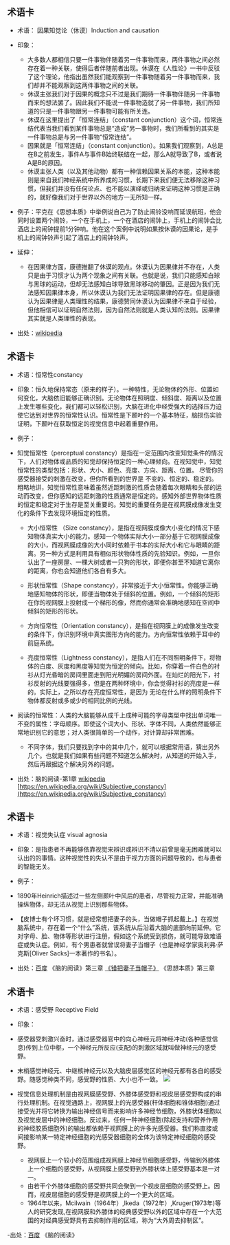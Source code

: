 
术语卡
- 


- 术语： 因果知觉论（休谟）Induction and causation




- 印象：
  - 大多数人都相信只要一件事物伴随着另一件事物而来，两件事物之间必然存在着一种关联，使得后者伴随前者出现。休谟在《人性论》一书中反驳了这个理论，他指出虽然我们能观察到一件事物随着另一件事物而来，我们却并不能观察到这两件事物之间的关联。
  - 休谟主张我们对于因果的概念只不过是我们期待一件事物伴随另一件事物而来的想法罢了。因此我们不能说一件事物造就了另一件事物，我们所知道的只是一件事物跟另一件事物可能有所关连。
  - 休谟在这里提出了「恒常连结」（constant conjunction）这个词，恒常连结代表当我们看到某件事物总是“造成”另一事物时，我们所看到的其实是一件事物总是与另一件事物“恒常连结”。
  - 因果就是「恒常连结」（constant conjunction）。如果我们观察到，A总是在B之前发生，事件A与事件B始终联结在一起，那么A就导致了B，或者说A是B的原因。
  - 休谟主张人类（以及其他动物）都有一种信赖因果关系的本能，这种本能则是来自我们神经系统中所养成的习惯，长期下来我们便无法移除这种习惯，但我们并没有任何论点、也不能以演绎或归纳来证明这种习惯是正确的，就好像我们对于世界以外的地方一无所知一样。

- 例子：平克在《思想本质》中举例说自己为了防止闹铃没响而延误航班，他会同时设置两个闹铃，一个在手机上，一个在酒店的闹钟上，手机上的闹钟会比酒店上的闹钟提前1分钟响。他在这个案例中说明如果按休谟的因果论，是手机上的闹钟铃声引起了酒店上的闹钟铃声。

- 延伸：

  -  在因果律方面，康德推翻了休谟的观点。休谟认为因果律并不存在，人类只是由于习惯才认为两个现象之间有关联。也就是说，我们只能感知白球与黑球的运动，但却无法感知白球导致黑球移动的肇因。正是因为我们无法感知因果律本身，所以休谟认为我们无法证明因果律的存在。但是康德认为因果律是人类理性的结果，康德赞同休谟认为因果律不来自于经验，但他相信可以证明自然法则，因为自然法则就是人类认知的法则。因果律其实就是人类理性的表现。


- 出处：[wikipedia](https://zh.wikipedia.org/wiki/%E5%A4%A7%E5%8D%AB%C2%B7%E4%BC%91%E8%B0%9F#%E5%9B%A0%E6%9E%9C%E5%95%8F%E9%A1%8C)



术语卡
-


- 术语：恒常性constancy

- 印象：恒久地保持常态（原来的样子）。一种特性，无论物体的外形、位置如何变化，大脑依旧能够正确识别。无论物体在照明度、倾斜度、距离以及位置上发生哪些变化，我们都可以轻松识别，大脑在进化中经受强大的选择压力迫使它达到对世界的恒常性认识。恒常性是下颞叶的一个基本特征，脑损伤实验证明，下颞叶在获取恒定的视觉信息中起着重要作用。

- 例子：
 - 知觉恒常性（perceptual constancy）是指在一定范围内改变知觉条件的情况下，人们对物体或品质的知觉却保持恒定的一种心理倾向。在视知觉中，知觉恒常性的类型包括：形状、大小、颜色、亮度、方向、距离、位置。 尽管你的感受器接受的刺激在改变，但你所看到的世界是 不变的、恒定的、稳定的。 粗略地讲，知觉恒常性意味着虽然近距刺激的性质会随着每次眼睛和头部的运动而改变，但你感知的远距刺激的性质通常是恒定的。感知外部世界物体性质的恒定和稳定对于生存是至关重要的。知觉的重要任务是在视网膜成像发生变化的条件下去发现环境恒定的性质。
 
     -  大小恒常性 （Size constancy），是指在视网膜成像大小变化的情况下感知物体真实大小的能力。感知一个物体实际大小一部分基于它视网膜成像的大小，而视网膜成像的大小同时依赖于书本的实际大小和它与眼睛的距离。另一种方式是利用具有相似形状物体性质的先验知识。例如，一旦你认出了一座房屋、一棵大树或者一只狗的形状，即便你甚至不知道它离你的距离，你也会知道他们各自有多大。
     
     -  形状恒常性（Shape constancy），非常接近于大小恒常性。你能够正确地感知物体的形状，即便当物体处于倾斜的位置。例如，一个倾斜的矩形在你的视网膜上投射成一个梯形的像，然而你通常会准确地感知在空间中倾斜的矩形的形状。
     
     -  方向恒常性（Orientation constancy），是指在视网膜上的成像发生改变的条件下，你识别环境中真实图形方向的能力。方向恒常性依赖于耳中的前庭系统。
     
     -  亮度恒常性（Lightness constancy），是指人们在不同照明条件下，将物体的白度、灰度和黑度等知觉为恒定的倾向。比如，你穿着一件白色的衬衫从灯光昏暗的房间里面走到阳光明媚的房间外面。在灿烂的阳光下，衬衫反射的光线要强得多，但是在两种环境中，你会觉得衬衫的亮度是一样的。实际上，之所以存在亮度恒常性，是因为 无论在什么样的照明条件下物体都反射或多或少的相同比例的光线。

  - 阅读的恒常性：人类的大脑能够从成千上成种可能的字母类型中找出单词唯一不变的属性：字母顺序。即使这个词大小、形状、字体不同，人类依然能够正常地识别它的意思；对人类很简单的一个动作，对计算却非常困难。

     - 不同字体，我们只要找到字中的其中几个，就可以根据常用语，猜出另外几个。也就是我们如果有些问题不知道怎么解决时，从知道的开始入手，然后再跟据这个解决另外的问题。

- 出处：脑的阅读-第1章 [wikipedia](https://zh.wikipedia.org/wiki/%E7%9F%A5%E8%A7%89%E6%81%92%E5%B8%B8%E6%80%A7) [https://en.wikipedia.org/wiki/Subjective_constancy](https://en.wikipedia.org/wiki/Subjective_constancy)

术语卡
-
- 术语：视觉失认症 visual agnosia
- 印象：是指患者不再能够依靠视觉来辨识或辨识不清以前曾是毫无困难就可以认出的的事情。这种视觉性的失认不是由于视力方面的问题导致的，也与患者的智能无关。
- 例子：
 - 1890年Heinrich描述过一些左侧颞叶中风后的患者，尽管视力正常，并能准确操纵物体，却无法从视觉上识别那些物体。
 - 【皮博士有个坏习惯，就是经常想把妻子的头，当做帽子抓起戴上。】在视觉脑系统中，存在着一个“什么”系统，该系统从后沿着大脑的底部向前延伸。它对字母、脸、物体等形状进行注册，假如这个系统受到损伤，就可能导致难语症或失认症。例如，有个男患者就曾误将妻子当帽子（也是神经学家奥利弗·萨克斯[Oliver Sacks]一本著作的书名）。
 
- 出处：[百度](https://baike.baidu.com/item/%E8%A7%86%E8%A7%89%E5%A4%B1%E8%AE%A4%E7%97%87/22118577) 《脑的阅读》第三章  [《错把妻子当帽子》](https://news.qq.com/a/20100728/000212.htm) 《思想本质》第三章


术语卡
-
- 术语：感受野 Receptive Field
- 印象：
 - 感受器受刺激兴奋时，通过感受器官中的向心神经元将神经冲动(各种感觉信息)传到上位中枢，一个神经元所反应(支配)的刺激区域就叫做神经元的感受野。
 - 末梢感觉神经元、中继核神经元以及大脑皮层感觉区的神经元都有各自的感受野。随感觉种类不同，感受野的性质、大小也不一致。
 ![](http://s11.sinaimg.cn/mw690/66d362d7gx6BHkKUk3w0a&690)

 - 视觉信息处理机制是由视网膜感受野、外膝体感受野和视皮层感受野构成的串行处理机制。在视觉通路上，视网膜上的光感受器(杆体细胞和锥体细胞)通过接受光并将它转换为输出神经信号而来影响许多神经节细胞，外膝状体细胞以及视觉皮层中的神经细胞。反过来，任何一种神经细胞(除起支持和营养作用的神经胶质细胞外)的输出都依赖于视网膜上的许多光感受器。我们称直接或间接影响某一特定神经细胞的光感受器细胞的全体为该特定神经细胞的感受野。
     - 视网膜上一个较小的范围组成视网膜上神经节细胞感受野，传输到外膝体上一个细胞的感受野，从视网膜上感受野到外膝状体上感受野基本是一对一。
     - 由若干个外膝体细胞的感受野共同会聚到一个视皮层细胞的感受野上。因而，视皮层细胞的感受野是视网膜上的一个更大的区域。
     - 1964年以来，Mcilwain（1964年）,Ikeda（1972年）,Kruger(1973年)等人的研究发现,在视网膜和外膝体的经典感受野以外的区域中存在一个大范围的对经典感受野具有去抑制作用的区域，称为“大外周去抑制区”。

 -出处：[百度](https://baike.so.com/doc/7907086-8181181.html) 《脑的阅读》
